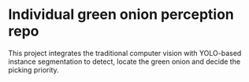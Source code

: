 # Individual green onion perception repo

This project integrates the traditional computer vision with YOLO-based instance segmentation to detect, locate the green onion and decide the picking priority.
